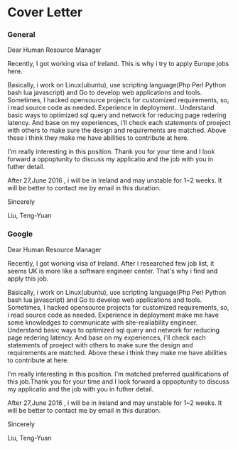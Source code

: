 # Cover Letter

### General
<date>

Dear Human Resource Manager

Recently, I got working visa of Ireland. This is why i try to apply Europe jobs here.

Basically, i work on Linux(ubuntu), use scripting language(Php Perl Python bash lua javascript) and Go to develop web applications and tools. Sometimes, I hacked opensource projects for customized requirements, so, i read source code as needed. Experience in deployment.. Understand basic ways to optimized sql query and network for reducing page redering latency. And base on my experiences, i'll check each statements of proeject with others to make sure the design and requirements are matched. Above these i think they make me have abilities to contribute at here.

I'm really interesting in this position. Thank you for your time and I look forward a oppoptunity to discuss my applicatio and the job with you in futher detail. 

After 27,June 2016 , i will be in Ireland and may unstable for 1~2 weeks. It will be better to contact me by email in this duration.


Sincerely

Liu, Teng-Yuan




### Google
<date>

Dear Human Resource Manager

Recently, I got working visa of Ireland. After i researched few job list, it seems UK is more like a software engineer center. That's why i find and apply this job.

Basically, i work on Linux(ubuntu), use scripting language(Php Perl Python bash lua javascript) and Go to develop web applications and tools. Sometimes, I hacked opensource projects for customized requirements, so, i read source code as needed. Experience in deployment make me have some knowledges to communicate with site-realiability engineer. Understand basic ways to optimized sql query and network for reducing page redering latency. And base on my experiences, i'll check each statements of proeject with others to make sure the design and requirements are matched. Above these i think they make me have abilities to contribute at here.

I'm really interesting in this position. I'm matched preferred qualifications of this job.Thank you for your time and I look forward a oppoptunity to discuss my applicatio and the job with you in futher detail. 

After 27,June 2016 , i will be in Ireland and may unstable for 1~2 weeks. It will be better to contact me by email in this duration.


Sincerely

Liu, Teng-Yuan
